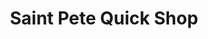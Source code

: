 ---
title: "Saint Pete Quick Shop"
url: /saint-petersburg/saint-pete-quick-shop/
shop: Lebensmittel
---